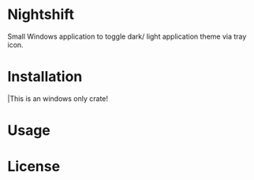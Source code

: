 # Nightshift

Small Windows application to toggle dark/ light application theme via tray icon.

# Installation

|This is an windows only crate!




# Usage


# License

